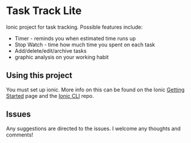 Task Track Lite
=====================

Ionic project for task tracking. Possible features include: 

* Timer - reminds you when estimated time runs up
* Stop Watch - time how much time you spent on each task
* Add/delete/edit/archive tasks
* graphic analysis on your working habit

## Using this project
You must set up ionic. More info on this can be found on the Ionic [Getting Started](http://ionicframework.com/getting-started) page and the [Ionic CLI](https://github.com/driftyco/ionic-cli) repo.

## Issues
Any suggestions are directed to the issues. I welcome any thoughts and comments!


